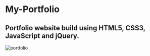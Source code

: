 # My-Portfolio
## Portfolio website build using HTML5, CSS3, JavaScript and jQuery.
![portfolio](https://github.com/Iamfaizan0406/My-Portfolio/assets/93183573/9ea9fb53-74b1-4195-afac-4633a26b5717)
